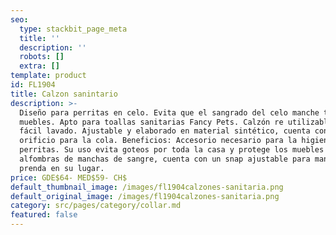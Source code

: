 ```yaml
---
seo:
  type: stackbit_page_meta
  title: ''
  description: ''
  robots: []
  extra: []
template: product
id: FL1904
title: Calzon sanintario
description: >-
  Diseño para perritas en celo. Evita que el sangrado del celo manche tapices y
  muebles. Apto para toallas sanitarias Fancy Pets. Calzón re utilizable y de
  fácil lavado. Ajustable y elaborado en material sintético, cuenta con un
  orificio para la cola. Beneficios: Accesorio necesario para la higiene de las
  perritas. Su uso evita goteos por toda la casa y protege los muebles y
  alfombras de manchas de sangre, cuenta con un snap ajustable para mantener la
  prenda en su lugar.
price: GDE$64- MED$59- CH$
default_thumbnail_image: /images/fl1904calzones-sanitaria.png
default_original_image: /images/fl1904calzones-sanitaria.png
category: src/pages/category/collar.md
featured: false
---
```


